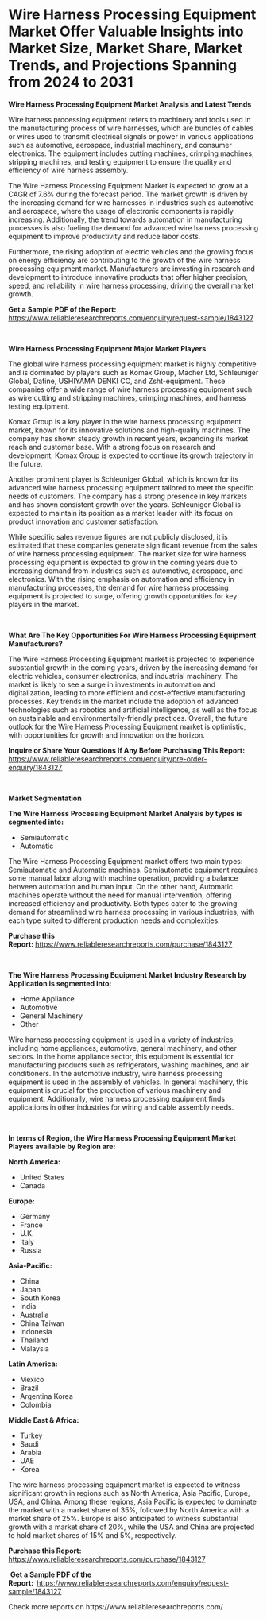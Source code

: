 <p><h1>Wire Harness Processing Equipment Market Offer Valuable Insights into Market Size, Market Share, Market Trends, and Projections Spanning from 2024 to 2031</h1></p><p><strong>Wire Harness Processing Equipment Market Analysis and Latest Trends</strong></p>
<p><p>Wire harness processing equipment refers to machinery and tools used in the manufacturing process of wire harnesses, which are bundles of cables or wires used to transmit electrical signals or power in various applications such as automotive, aerospace, industrial machinery, and consumer electronics. The equipment includes cutting machines, crimping machines, stripping machines, and testing equipment to ensure the quality and efficiency of wire harness assembly.</p><p>The Wire Harness Processing Equipment Market is expected to grow at a CAGR of 7.6% during the forecast period. The market growth is driven by the increasing demand for wire harnesses in industries such as automotive and aerospace, where the usage of electronic components is rapidly increasing. Additionally, the trend towards automation in manufacturing processes is also fueling the demand for advanced wire harness processing equipment to improve productivity and reduce labor costs.</p><p>Furthermore, the rising adoption of electric vehicles and the growing focus on energy efficiency are contributing to the growth of the wire harness processing equipment market. Manufacturers are investing in research and development to introduce innovative products that offer higher precision, speed, and reliability in wire harness processing, driving the overall market growth.</p></p>
<p><strong>Get a Sample PDF of the Report:&nbsp;</strong> <a href="https://www.reliableresearchreports.com/enquiry/request-sample/1843127">https://www.reliableresearchreports.com/enquiry/request-sample/1843127</a></p>
<p>&nbsp;</p>
<p><strong>Wire Harness Processing Equipment Major Market Players</strong></p>
<p><p>The global wire harness processing equipment market is highly competitive and is dominated by players such as Komax Group, Macher Ltd, Schleuniger Global, Dafine, USHIYAMA DENKI CO, and Zsht-equipment. These companies offer a wide range of wire harness processing equipment such as wire cutting and stripping machines, crimping machines, and harness testing equipment.</p><p>Komax Group is a key player in the wire harness processing equipment market, known for its innovative solutions and high-quality machines. The company has shown steady growth in recent years, expanding its market reach and customer base. With a strong focus on research and development, Komax Group is expected to continue its growth trajectory in the future.</p><p>Another prominent player is Schleuniger Global, which is known for its advanced wire harness processing equipment tailored to meet the specific needs of customers. The company has a strong presence in key markets and has shown consistent growth over the years. Schleuniger Global is expected to maintain its position as a market leader with its focus on product innovation and customer satisfaction.</p><p>While specific sales revenue figures are not publicly disclosed, it is estimated that these companies generate significant revenue from the sales of wire harness processing equipment. The market size for wire harness processing equipment is expected to grow in the coming years due to increasing demand from industries such as automotive, aerospace, and electronics. With the rising emphasis on automation and efficiency in manufacturing processes, the demand for wire harness processing equipment is projected to surge, offering growth opportunities for key players in the market.</p></p>
<p>&nbsp;</p>
<p><strong>What Are The Key Opportunities For Wire Harness Processing Equipment Manufacturers?</strong></p>
<p><p>The Wire Harness Processing Equipment market is projected to experience substantial growth in the coming years, driven by the increasing demand for electric vehicles, consumer electronics, and industrial machinery. The market is likely to see a surge in investments in automation and digitalization, leading to more efficient and cost-effective manufacturing processes. Key trends in the market include the adoption of advanced technologies such as robotics and artificial intelligence, as well as the focus on sustainable and environmentally-friendly practices. Overall, the future outlook for the Wire Harness Processing Equipment market is optimistic, with opportunities for growth and innovation on the horizon.</p></p>
<p><strong>Inquire or Share Your Questions If Any Before Purchasing This Report:</strong> <a href="https://www.reliableresearchreports.com/enquiry/pre-order-enquiry/1843127">https://www.reliableresearchreports.com/enquiry/pre-order-enquiry/1843127</a></p>
<p>&nbsp;</p>
<p><strong>Market Segmentation</strong></p>
<p><strong>The Wire Harness Processing Equipment Market Analysis by types is segmented into:</strong></p>
<p><ul><li>Semiautomatic</li><li>Automatic</li></ul></p>
<p><p>The Wire Harness Processing Equipment market offers two main types: Semiautomatic and Automatic machines. Semiautomatic equipment requires some manual labor along with machine operation, providing a balance between automation and human input. On the other hand, Automatic machines operate without the need for manual intervention, offering increased efficiency and productivity. Both types cater to the growing demand for streamlined wire harness processing in various industries, with each type suited to different production needs and complexities.</p></p>
<p><strong>Purchase this Report:&nbsp;</strong><a href="https://www.reliableresearchreports.com/purchase/1843127">https://www.reliableresearchreports.com/purchase/1843127</a></p>
<p>&nbsp;</p>
<p><strong>The Wire Harness Processing Equipment Market Industry Research by Application is segmented into:</strong></p>
<p><ul><li>Home Appliance</li><li>Automotive</li><li>General Machinery</li><li>Other</li></ul></p>
<p><p>Wire harness processing equipment is used in a variety of industries, including home appliances, automotive, general machinery, and other sectors. In the home appliance sector, this equipment is essential for manufacturing products such as refrigerators, washing machines, and air conditioners. In the automotive industry, wire harness processing equipment is used in the assembly of vehicles. In general machinery, this equipment is crucial for the production of various machinery and equipment. Additionally, wire harness processing equipment finds applications in other industries for wiring and cable assembly needs.</p></p>
<p>&nbsp;</p>
<p><strong>In terms of Region, the Wire Harness Processing Equipment Market Players available by Region are:</strong></p>
<p>
    <p> <strong> North America: </strong>
        <ul>
            <li>United States</li>
            <li>Canada</li>
        </ul>
        </p> 
    <p> <strong> Europe: </strong>
        <ul>
            <li>Germany</li>
            <li>France</li>
            <li>U.K.</li>
            <li>Italy</li>
            <li>Russia</li>
        </ul>
        </p> 
    <p> <strong> Asia-Pacific: </strong>
        <ul>
            <li>China</li>
            <li>Japan</li>
            <li>South Korea</li>
            <li>India</li>
            <li>Australia</li>
            <li>China Taiwan</li>
            <li>Indonesia</li>
            <li>Thailand</li>
            <li>Malaysia</li>
        </ul>
        </p> 
    <p> <strong> Latin America: </strong>
        <ul>
            <li>Mexico</li>
            <li>Brazil</li>
            <li>Argentina Korea</li>
            <li>Colombia</li>
        </ul>
        </p> 
    <p> <strong> Middle East & Africa: </strong>
        <ul>
            <li>Turkey</li>
            <li>Saudi</li>
            <li>Arabia</li>
            <li>UAE</li>
            <li>Korea</li>
        </ul>
    </p>
    </p>
<p><p>The wire harness processing equipment market is expected to witness significant growth in regions such as North America, Asia Pacific, Europe, USA, and China. Among these regions, Asia Pacific is expected to dominate the market with a market share of 35%, followed by North America with a market share of 25%. Europe is also anticipated to witness substantial growth with a market share of 20%, while the USA and China are projected to hold market shares of 15% and 5%, respectively.</p></p>
<p><strong>Purchase this Report: </strong><a href="https://www.reliableresearchreports.com/purchase/1843127">https://www.reliableresearchreports.com/purchase/1843127</a></p>
<p>&nbsp;<strong>Get a Sample PDF of the Report:&nbsp;&nbsp;</strong><a href="https://www.reliableresearchreports.com/enquiry/request-sample/1843127">https://www.reliableresearchreports.com/enquiry/request-sample/1843127</a></p>
<p><strong></strong></p>
<p>Check more reports on https://www.reliableresearchreports.com/</p>